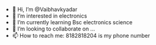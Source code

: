 - 👋 Hi, I’m @Vaibhavkyadar
- 👀 I’m interested in electronics 
- 🌱 I’m currently learning Bsc electronics science
- 💞️ I’m looking to collaborate on ...
- 📫 How to reach me: 8182818204 is my phone number

<!---
Vaibhavkyadar/Vaibhavkyadar is a ✨ special ✨ repository because its `README.md` (this file) appears on your GitHub profile.
You can click the Preview link to take a look at your changes.
--->
